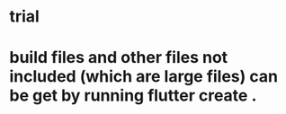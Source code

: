 # trial
# build files and other files not included (which are large files) can be get by running flutter create . 

